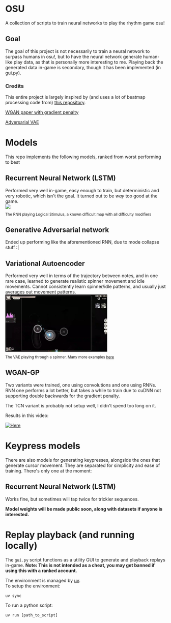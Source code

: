 # OSU

A collection of scripts to train neural networks to play the rhythm game osu!

## Goal
The goal of this project is not necessarily to train a neural network to surpass humans in osu!, but
to have the neural network generate human-like play data, as that is personally more interesting to me. 
Playing back the generated data in-game is secondary, though it has been implemented (in gui.py).  

### Credits
This entire project is largely inspired by (and uses a lot of beatmap processing code from) [this repository](https://github.com/GuiBrandt/OsuLearn).

[WGAN paper with gradient penalty](https://arxiv.org/abs/1704.00028)

[Adversarial VAE](https://arxiv.org/abs/2012.11551)

# Models
This repo implements the following models, ranked from worst performing to best

## Recurrent Neural Network (LSTM)
Performed very well in-game, easy enough to train, but deterministic and very robotic, which isn't the goal. It turned out to be
*way* too good at the game.  
![](media/ls4mod.gif)  
<sub>The RNN playing Logical Stimulus, a known difficult map with all difficulty modifiers</sub>

## Generative Adversarial network
Ended up performing like the aforementioned RNN, due to mode collapse stuff :|

## Variational Autoencoder
Performed very well in terms of the trajectory
between notes, and in one rare case, learned to generate realistic spinner movement
and idle movements. Cannot consistently learn spinner/idle patterns, and usually just
averages out movement patterns.  
![](media/highscore-spinner.gif)  
<sub>The VAE playing through a spinner. Many more examples [here](https://www.youtube.com/watch?v=lKOraHbxjHo&t=5s)</sub>

## WGAN-GP
Two variants were trained, one using convolutions and one using RNNs. RNN one performs a lot better, but takes a while to train due to cuDNN not supporting double backwards for the gradient penalty. 

The TCN variant is probably not setup well, I didn't spend too long on it. 

Results in this video:

[![Here](https://img.youtube.com/vi/opwf4klPzVk/0.jpg)](https://www.youtube.com/watch?v=opwf4klPzVk)

# Keypress models
There are also models for generating keypresses, alongside the ones that
generate cursor movement. They are separated for simplicity and ease of training. There's only
one at the moment:

## Recurrent Neural Network (LSTM)
Works fine, but sometimes will tap twice for trickier sequences.  

**Model weights will be made public soon, along with datasets if anyone is interested.**  

# Replay playback (and running locally)
The `gui.py` script functions as a utility GUI to generate and playback replays in-game.
**Note: This is not intended as a cheat, you may get banned if using this with a ranked account.**

The environment is managed by [uv](https://docs.astral.sh/uv/getting-started/).  
To setup the environment:
```
uv sync
```

To run a python script:
```
uv run [path_to_script]
```
